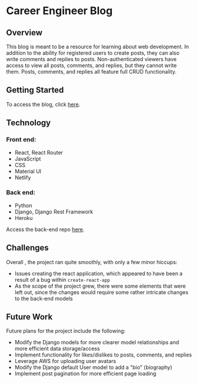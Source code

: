 # Career Engineer Blog

## Overview

This blog is meant to be a resource for learning about web development. In addition to the ability for registered users to create posts, they can also write comments and replies to posts. Non-authenticated viewers have access to view all posts, comments, and replies, but they cannot write them. Posts, comments, and replies all feature full CRUD functionality.

## Getting Started

To access the blog, click [here](https://career-engineer-blog.netlify.app/).

## Technology

### Front end:

- React, React Router
- JavaScript
- CSS
- Material UI
- Netlify

### Back end:

- Python
- Django, Django Rest Framework
- Heroku

Access the back-end repo [here](https://github.com/nicscobey/blog-backend-django).

## Challenges

Overall , the project ran quite smoothly, with only a few minor hiccups:

- Issues creating the react application, which appeared to have been a result of a bug within <code>create-react-app</code>
- As the scope of the project grew, there were some elements that were left out, since the changes would require some rather intricate changes to the back-end models

## Future Work

Future plans for the project include the following:
* Modify the Django models for more clearer model relationships and more efficient data storage/access
* Implement functionality for likes/dislikes to posts, comments, and replies
* Leverage AWS for uploading user avatars
* Modify the Django default User model to add a "bio" (biography)
* Implement post pagination for more efficient page loading

